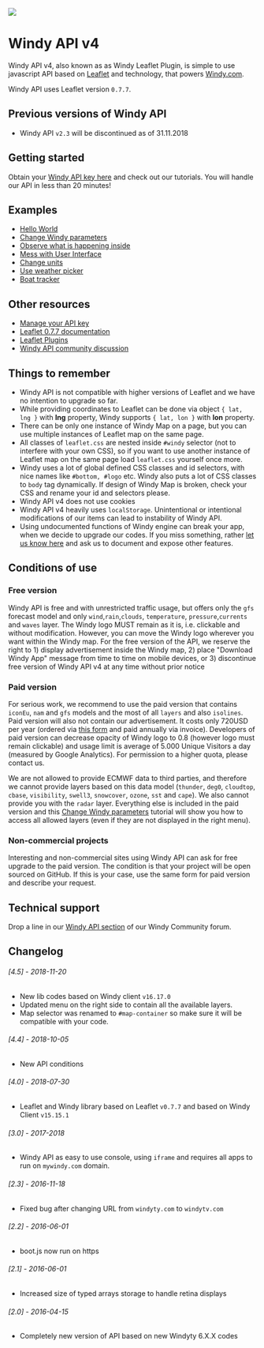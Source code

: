 ![](assets/intro4.gif)

# Windy API v4
Windy API v4, also known as as Windy Leaflet Plugin, is simple to use javascript API based on [Leaflet](https://leafletjs.com/) and technology, that powers [Windy.com](https://www.windy.com).

Windy API uses Leaflet version `0.7.7`.

## Previous versions of Windy API
 - Windy API `v2.3` will be discontinued as of 31.11.2018

## Getting started
Obtain your [Windy API key here](https://api4.windy.com/api-key/) and check out our tutorials. You will handle our API in less than 20 minutes!

## Examples
 - [Hello World](https://api4.windy.com/examples/hello-world/)
 - [Change Windy parameters](https://api4.windy.com/examples/parameters/)
 - [Observe what is happening inside](https://api4.windy.com/examples/bcast/)
 - [Mess with User Interface](https://api4.windy.com/examples/navigation/)
 - [Change units](https://api4.windy.com/examples/metrics/)
 - [Use weather picker](https://api4.windy.com/examples/picker/)
 - [Boat tracker](https://api4.windy.com/examples/boat-tracker/)

## Other resources
 - [Manage your API key](https://api4.windy.com/api-key/)
 - [Leaflet 0.7.7 documentation](https://leafletjs.com/reference-0.7.7.html)
 - [Leaflet Plugins](https://leafletjs.com/plugins.html)
 - [Windy API community discussion](https://community.windy.com/category/12/windy-api)

## Things to remember
 - Windy API is not compatible with higher versions of Leaflet and we have no intention to upgrade so far.
 - While providing coordinates to Leaflet can be done via object `{ lat, lng }` with **lng** property, Windy supports `{ lat, lon }` with **lon** property.
 - There can be only one instance of Windy Map on a page, but you can use multiple instances of Leaflet map on the same page.
 - All classes of `leaflet.css` are nested inside `#windy` selector (not to interfere with your own CSS), so if you want to use another instance of Leaflet map on the same page load `leaflet.css` yourself once more.
 - Windy uses a lot of global defined CSS classes and id selectors, with nice names like `#bottom, #logo` etc. Windy also puts a lot of CSS classes to `body` tag dynamically. If design of Windy Map is broken, check your CSS and rename your id and selectors please.
 - Windy API v4 does not use cookies
 - Windy API v4 heavily uses `localStorage`. Unintentional or intentional modifications of our items can lead to instability of Windy API.
 - Using undocumented functions of Windy engine can break your app, when we decide to upgrade our codes. If you miss something, rather [let us know here](https://community.windy.com/category/12/windy-api) and ask us to document and expose other features.

## Conditions of use
### Free version
Windy API is free and with unrestricted traffic usage, but offers only the `gfs` forecast model and only `wind`,`rain`,`clouds`, `temperature`, `pressure`,`currents` and `waves` layer. The Windy logo MUST remain as it is, i.e. clickable and without modification. However, you can move the Windy logo wherever you want within the Windy map. For the free version of the API, we reserve the right to 1) display advertisement inside the Windy map, 2) place "Download Windy App" message from time to time on mobile devices, or 3) discontinue free version of Windy API v4 at any time without prior notice

### Paid version
For serious work, we recommend to use the paid version that contains `iconEu`, `nam` and `gfs` models and the most of all `layers` and also `isolines`. Paid version  will also not contain our advertisement. It costs only 720USD per year (ordered via [this form](https://goo.gl/forms/qu21Snkl5igdIKcg1) and paid annually via invoice). Developers of paid version can decrease opacity of Windy logo to 0.8 (however logo must remain clickable) and usage limit is average of 5.000 Unique Visitors a day (measured by Google Analytics). For permission to a higher quota, please contact us.

We are not allowed to provide ECMWF data to third parties, and therefore we cannot provide layers based on this data model (`thunder`, `deg0`, `cloudtop`, `cbase`, `visibility`, `swell3`, `snowcover`, `ozone`, `sst` and `cape`). We also cannot provide you with the `radar` layer. Everything else is included in the paid version and this [Change Windy parameters](https://api4.windy.com/examples/parameters/) tutorial will show you how to access all allowed layers (even if they are not displayed in the right menu).

### Non-commercial projects
Interesting and non-commercial sites using Windy API can ask for free upgrade to the paid version. The condition is that your project will be open sourced on GitHub. If this is your case, use the same form for paid version and describe your request.

## Technical support
Drop a line in our [Windy API section](https://community.windy.com/category/12/windy-api) of our Windy Community forum.

## Changelog
###### [4.5] - 2018-11-20
- New lib codes based on Windy client `v16.17.0`
- Updated menu on the right side to contain all the available layers.
- Map selector was renamed to `#map-container` so make sure it will be compatible with your code.

###### [4.4] - 2018-10-05
- New API conditions

###### [4.0] - 2018-07-30
- Leaflet and Windy library based on Leaflet `v0.7.7` and based on Windy Client `v15.15.1`

###### [3.0] - 2017-2018
- Windy API as easy to use console, using `iframe` and requires all apps to run on `mywindy.com` domain.

###### [2.3] - 2016-11-18
- Fixed bug after changing URL from `windyty.com` to `windytv.com`

###### [2.2] - 2016-06-01
- boot.js now run on https

###### [2.1] - 2016-06-01
- Increased size of typed arrays storage to handle retina displays

###### [2.0] - 2016-04-15
- Completely new version of API based on new Windyty 6.X.X codes

